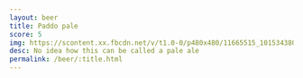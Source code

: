 ```yaml
---
layout: beer
title: Paddo pale
score: 5
img: https://scontent.xx.fbcdn.net/v/t1.0-0/p480x480/11665515_10153438035968745_4205414644516816644_n.jpg?oh=4ff1edc36fb92c3a98238edbf0eed578&oe=587A84CD
desc: No idea how this can be called a pale ale
permalink: /beer/:title.html
---
```

